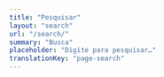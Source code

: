 ```yaml
---
title: "Pesquisar"
layout: "search"
url: "/search/"
summary: "Busca"
placeholder: "Digite para pesquisar…"
translationKey: "page-search"
---
```

